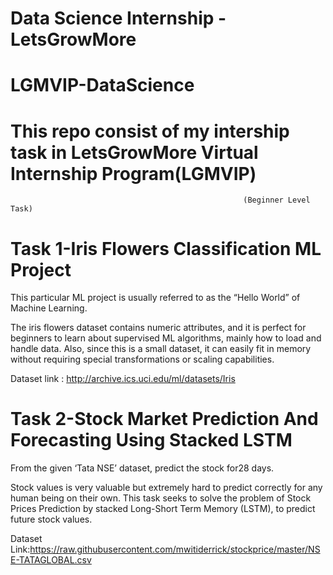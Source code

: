 # Data Science Internship -LetsGrowMore
# LGMVIP-DataScience

# This repo consist of my intership task in LetsGrowMore Virtual Internship Program(LGMVIP)

                                                        (Beginner Level Task)

# Task 1-Iris Flowers Classification ML Project
This particular ML project is usually referred to as the “Hello World” of Machine Learning.

The iris flowers dataset contains numeric attributes, and it is perfect for beginners to learn about supervised ML algorithms, mainly how to load and handle data. Also, since this is a small dataset, it can easily fit in memory without requiring special transformations or scaling capabilities.

Dataset link : http://archive.ics.uci.edu/ml/datasets/Iris

# Task 2-Stock Market Prediction And Forecasting Using Stacked LSTM
From the given ‘Tata NSE’ dataset, predict the stock for28 days.

Stock values is very valuable but extremely hard to predict correctly for any human being on their own. This task seeks to solve the problem of Stock Prices Prediction by stacked Long-Short Term Memory (LSTM), to predict future stock values.

Dataset Link:https://raw.githubusercontent.com/mwitiderrick/stockprice/master/NSE-TATAGLOBAL.csv


